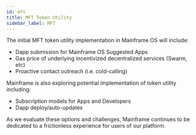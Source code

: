 ```yaml
---
id: mft
title: MFT Token Utility
sidebar_label: MFT
---
```


The initial MFT token utility implementation in Mainframe OS will include:
- Dapp submission for Mainframe OS Suggested Apps
- Gas price of underlying incentivized decentralized services (Swarm, etc)
- Proactive contact outreach (i.e. cold-calling)

Mainframe is also exploring potential implementation of token utility including:
- Subscription models for Apps and Developers
- Dapp deploy/auto-updates

As we evaluate these options and challenges, Mainframe continues to be dedicated to a frictionless experience for users of our platform.

